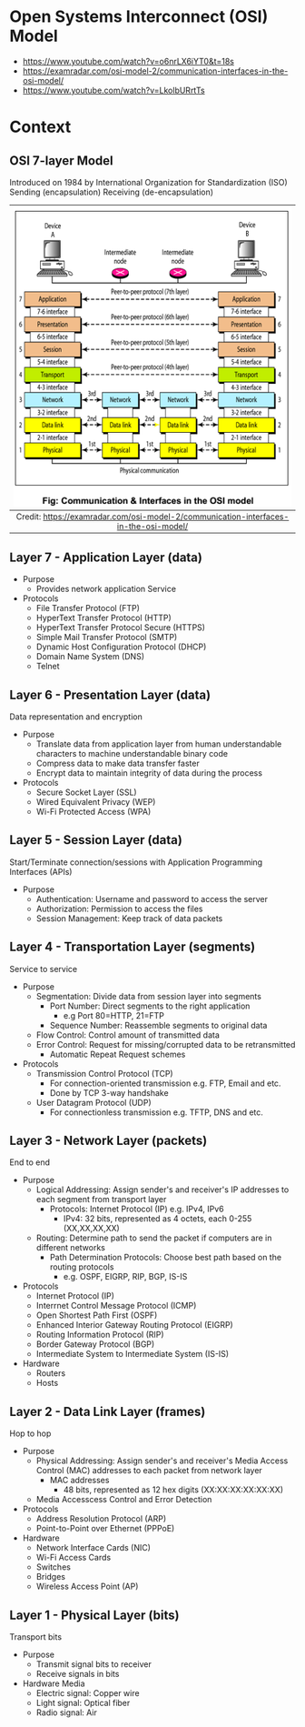 # Open Systems Interconnect (OSI) Model
- https://www.youtube.com/watch?v=o6nrLX6iYT0&t=18s
- https://examradar.com/osi-model-2/communication-interfaces-in-the-osi-model/
- https://www.youtube.com/watch?v=LkolbURrtTs

# Context

## OSI 7-layer Model
Introduced on 1984 by International Organization for Standardization (ISO)
Sending (encapsulation)
Receiving (de-encapsulation)

| ![](./images/Communication_and_Interfaces_in_the_OSI_model.png)                      |
| :--:                                                                                 |
| Credit: https://examradar.com/osi-model-2/communication-interfaces-in-the-osi-model/ |

## Layer 7 - Application Layer (data)
- Purpose
    - Provides network application Service
- Protocols
    - File Transfer Protocol (FTP)
    - HyperText Transfer Protocol (HTTP)
    - HyperText Transfer Protocol Secure (HTTPS)
    - Simple Mail Transfer Protocol (SMTP)
    - Dynamic Host Configuration Protocol (DHCP)
    - Domain Name System (DNS)
    - Telnet

## Layer 6 - Presentation Layer (data)
Data representation and encryption
- Purpose
    - Translate data from application layer from human understandable characters to machine understandable binary code
    - Compress data to make data transfer faster
    - Encrypt data to maintain integrity of data during the process
- Protocols
    - Secure Socket Layer (SSL)
    - Wired Equivalent Privacy (WEP)
    - Wi-Fi Protected Access (WPA)

## Layer 5 - Session Layer (data)
Start/Terminate connection/sessions with Application Programming Interfaces (APIs)
- Purpose
    - Authentication: Username and password to access the server
    - Authorization: Permission to access the files
    - Session Management: Keep track of data packets

## Layer 4 - Transportation Layer (segments)
Service to service
- Purpose
    - Segmentation: Divide data from session layer into segments
        - Port Number: Direct segments to the right application
            - e.g Port 80=HTTP, 21=FTP
        - Sequence Number: Reassemble segments to original data
    - Flow Control: Control amount of transmitted data
    - Error Control: Request for missing/corrupted data to be retransmitted
        - Automatic Repeat Request schemes
- Protocols
    - Transmission Control Protocol (TCP)
        - For connection-oriented transmission e.g. FTP, Email and etc.
        - Done by TCP 3-way handshake
    - User Datagram Protocol (UDP)
        - For connectionless transmission e.g. TFTP, DNS and etc.

## Layer 3 - Network Layer (packets)
End to end
- Purpose
    - Logical Addressing: Assign sender's and receiver's IP addresses to each segment from transport layer
        - Protocols: Internet Protocol (IP) e.g. IPv4, IPv6
            - IPv4: 32 bits, represented as 4 octets, each 0-255 (XX,XX,XX,XX)
    - Routing: Determine path to send the packet if computers are in different networks
        - Path Determination Protocols: Choose best path based on the routing protocols
            - e.g. OSPF, EIGRP, RIP, BGP, IS-IS
- Protocols
    - Internet Protocol (IP)
    - Interrnet Control Message Protocol (ICMP)
    - Open Shortest Path First (OSPF)
    - Enhanced Interior Gateway Routing Protocol (EIGRP)
    - Routing Information Protocol (RIP)
    - Border Gateway Protocol (BGP)
    - Intermediate System to Intermediate System (IS-IS)
- Hardware
    - Routers
    - Hosts

## Layer 2 - Data Link Layer (frames)
Hop to hop
- Purpose
    - Physical Addressing: Assign sender's and receiver's Media Access Control (MAC) addresses to each packet from network layer
        - MAC addresses
            - 48 bits, represented as 12 hex digits (XX:XX:XX:XX:XX:XX)
    - Media Accesscess Control and Error Detection
- Protocols
    - Address Resolution Protocol (ARP)
    - Point-to-Point over Ethernet (PPPoE)
- Hardware
    - Network Interface Cards (NIC)
    - Wi-Fi Access Cards
    - Switches
    - Bridges
    - Wireless Access Point (AP)

## Layer 1 - Physical Layer (bits)
Transport bits
- Purpose
    - Transmit signal bits to receiver
    - Receive signals in bits
- Hardware Media
    - Electric signal: Copper wire
    - Light signal: Optical fiber
    - Radio signal: Air
